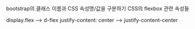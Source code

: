 bootstrap의 클래스 이름과 CSS 속성명/값을 구분하기
CSS의 flexbox 관련 속성들

display.flex --> d-flex
justify-content: center --> justify-content-center